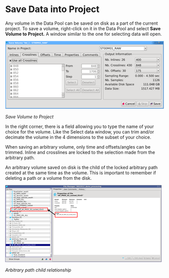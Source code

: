 # Save Data into Project

Any volume in the Data Pool can be saved on disk as a part of the current project. To save a volume, right-click on it in the Data Pool and select **Save Volume to Project.** A window similar to the one for selecting data will open.

![](../.gitbook/assets/001_save_data.png)

_Save Volume to Project_

In the right corner, there is a field allowing you to type the name of your choice for the volume. Like the Select data window, you can trim and/or decimate the volume in the 4 dimensions to the subset of your choice.

When saving an arbitrary volume, only time and offsets/angles can be trimmed. Inline and crosslines are locked to the selection made from the arbitrary path.

An arbitrary volume saved on disk is the child of the locked arbitrary path created at the same time as the volume. This is important to remember if deleting a path or a volume from the disk.

![](../.gitbook/assets/002_save_data.png)

_Arbitrary path child relationship_

